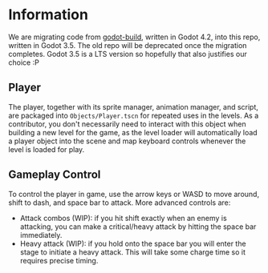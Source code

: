 # Information
We are migrating code from [godot-build](https://github.com/indigo-sword/godot-build), written in Godot 4.2, into this repo, written in Godot 3.5. The old repo will be deprecated once the migration completes. Godot 3.5 is a LTS version so hopefully that also justifies our choice :P

## Player
The player, together with its sprite manager, animation manager, and script, are packaged into ```Objects/Player.tscn``` for repeated uses in the levels. As a contributor, you don't necessarily need to interact with this object when building a new level for the game, as the level loader will automatically load a player object into the scene and map keyboard controls whenever the level is loaded for play.
## Gameplay Control
To control the player in game, use the arrow keys or WASD to move around, shift to dash, and space bar to attack. More advanced controls are:
- Attack combos (WIP): if you hit shift exactly when an enemy is attacking, you can make a critical/heavy attack by hitting the space bar immediately.
- Heavy attack (WIP): if you hold onto the space bar you will enter the stage to initiate a heavy attack. This will take some charge time so it requires precise timing.
